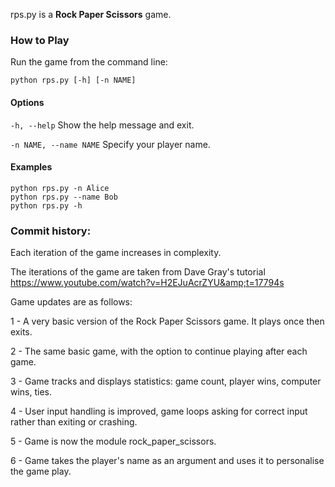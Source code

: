 rps.py is a **Rock Paper Scissors** game. 

### How to Play

Run the game from the command line:

`python rps.py [-h] [-n NAME]`

#### Options

`-h, --help`
Show the help message and exit.

`-n NAME, --name NAME`
Specify your player name.

#### Examples
```
python rps.py -n Alice
python rps.py --name Bob
python rps.py -h
```


### Commit history:

Each iteration of the game increases in complexity. 

The iterations of the game are taken from Dave Gray's tutorial https://www.youtube.com/watch?v=H2EJuAcrZYU&amp;t=17794s


Game updates are as follows:

1 - A very basic version of the Rock Paper Scissors game. It plays once then exits.
 
2 - The same basic game, with the option to continue playing after each game.

3 - Game tracks and displays statistics: game count, player wins, computer wins, ties.

4 - User input handling is improved, game loops asking for correct input rather than exiting or crashing.

5 - Game is now the module rock_paper_scissors.

6 - Game takes the player's name as an argument and uses it to personalise the game play.
 
